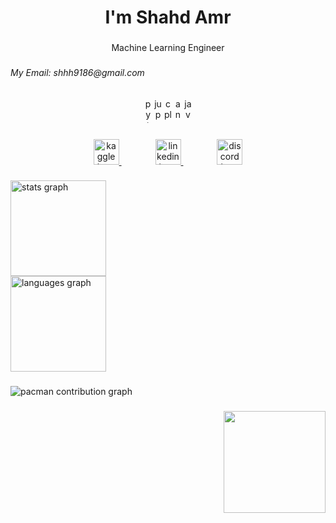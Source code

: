 <h1 align="center">I'm Shahd Amr</h1>

###

<p align="center">Machine Learning Engineer</p>

###

<h6 align="left">My Email: shhh9186@gmail.com</h6>

###

<div align="center">
  <img src="https://cdn.jsdelivr.net/gh/devicons/devicon/icons/python/python-original.svg" height="39" alt="python logo" img width="12"  />
  <img src="https://cdn.jsdelivr.net/gh/devicons/devicon/icons/jupyter/jupyter-original.svg" height="39" alt="jupyter logo" img width="12" />
  <img src="https://cdn.jsdelivr.net/gh/devicons/devicon/icons/cplusplus/cplusplus-original.svg" height="39" alt="cplusplus logo" img width="12"  />
  <img src="https://cdn.jsdelivr.net/gh/devicons/devicon/icons/anaconda/anaconda-original.svg" height="39" alt="anaconda logo" img width="12" />
  <img src="https://cdn.jsdelivr.net/gh/devicons/devicon/icons/java/java-original.svg" height="39" alt="java logo" img width="12" />
</div>

###

<div align="center">
  <a href="https://www.kaggle.com/shhha2004" target="_blank">
    <img src="https://cdn.jsdelivr.net/gh/devicons/devicon/icons/kaggle/kaggle-original.svg" height="41" alt="kaggle logo" />
  </a>
  <img width="50" />
  <a href="https://www.linkedin.com/in/shahd-amr-1b8372285/" target="_blank">
    <img src="https://cdn.jsdelivr.net/gh/devicons/devicon/icons/linkedin/linkedin-original.svg" height="41" alt="linkedin logo" />
  </a>
  <img width="50" />
  <a href="https://discord.com/users/730187826301239377" target="_blank">
    <img src="https://cdn.simpleicons.org/discord/5865F2" height="41" alt="discord logo" />
  </a>
</div>


###

<div align="left">
  <img src="https://github-readme-stats.vercel.app/api?username=shhhahd&hide_title=false&hide_rank=false&show_icons=true&include_all_commits=true&count_private=true&disable_animations=false&theme=dracula&locale=en&hide_border=false" height="153" alt="stats graph" /> <br>
  <img src="https://github-readme-stats.vercel.app/api/top-langs?username=shhhahd&locale=en&hide_title=false&layout=compact&card_width=320&langs_count=5&theme=dracula&hide_border=false" height="153" alt="languages graph"  />
</div>

###

<picture>
  <source media="(prefers-color-scheme: dark)" srcset="https://raw.githubusercontent.com/shhhahd/shhhahd/output/pacman-contribution-graph-dark.svg">
  <source media="(prefers-color-scheme: light)" srcset="https://raw.githubusercontent.com/shhhahd/shhhahd/output/pacman-contribution-graph.svg">
  <img alt="pacman contribution graph" src="https://raw.githubusercontent.com/shhhahd/shhhahd/output/pacman-contribution-graph.svg">
</picture>

###

<img align="right" height="163" src="https://media.giphy.com/media/v1.Y2lkPTc5MGI3NjExbWdoOXhxbWRiODAxZmxtam1iY2N0Zms2YXVqZ3NuNHJpNXp0bjdvOCZlcD12MV9naWZzX3NlYXJjaCZjdD1n/u0OMQgZxRhzyqRKIi8/giphy.gif"  />

###
